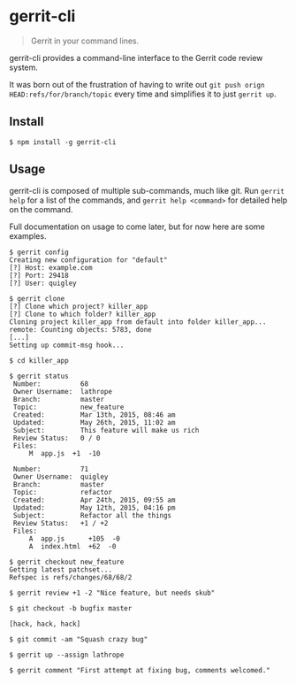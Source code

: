 # gerrit-cli

> Gerrit in your command lines.

gerrit-cli provides a command-line interface to the Gerrit code review system.

It was born out of the frustration of having to write out
`git push orign HEAD:refs/for/branch/topic` every time and simplifies it to
just `gerrit up`.


## Install

```
$ npm install -g gerrit-cli
```

## Usage

gerrit-cli is composed of multiple sub-commands, much like git. Run `gerrit
help` for a list of the commands, and `gerrit help <command>` for detailed help
on the command.

Full documentation on usage to come later, but for now here are some examples.


```
$ gerrit config
Creating new configuration for "default"
[?] Host: example.com
[?] Port: 29418
[?] User: quigley

$ gerrit clone
[?] Clone which project? killer_app
[?] Clone to which folder? killer_app
Cloning project killer_app from default into folder killer_app...
remote: Counting objects: 5783, done
[...]
Setting up commit-msg hook...

$ cd killer_app

$ gerrit status
 Number:          68
 Owner Username:  lathrope
 Branch:          master
 Topic:           new_feature
 Created:         Mar 13th, 2015, 08:46 am
 Updated:         May 26th, 2015, 11:02 am
 Subject:         This feature will make us rich
 Review Status:   0 / 0
 Files:
     M  app.js  +1  -10

 Number:          71
 Owner Username:  quigley
 Branch:          master
 Topic:           refactor
 Created:         Apr 24th, 2015, 09:55 am
 Updated:         May 12th, 2015, 04:16 pm
 Subject:         Refactor all the things
 Review Status:   +1 / +2
 Files:
     A  app.js      +105  -0
     A  index.html  +62  -0

$ gerrit checkout new_feature
Getting latest patchset...
Refspec is refs/changes/68/68/2

$ gerrit review +1 -2 "Nice feature, but needs skub"

$ git checkout -b bugfix master

[hack, hack, hack]

$ git commit -am "Squash crazy bug"

$ gerrit up --assign lathrope

$ gerrit comment "First attempt at fixing bug, comments welcomed."
```


